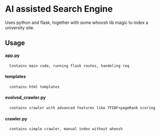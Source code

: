 
# AI assisted Search Engine 

Uses python and flask, together with some whoosh lib magic to index a university site.



## Usage

#### app.py

```http
  Contains main code, running flask routes, handeling req
```



#### templates

```http
  contains html templates
```

#### evolved_crawler.py

```http
  contains crawler with advanced features like TFIDF+pageRank scoring
```

#### crawler.py

```http
  contains simple crawler, manual index without whoosh
```
